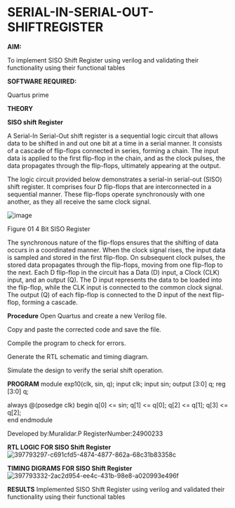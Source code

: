# SERIAL-IN-SERIAL-OUT-SHIFTREGISTER

**AIM:**

To implement  SISO Shift Register using verilog and validating their functionality using their functional tables

**SOFTWARE REQUIRED:**

Quartus prime

**THEORY**

**SISO shift Register**

A Serial-In Serial-Out shift register is a sequential logic circuit that allows data to be shifted in and out one bit at a time in a serial manner. It consists of a cascade of flip-flops connected in series, forming a chain. The input data is applied to the first flip-flop in the chain, and as the clock pulses, the data propagates through the flip-flops, ultimately appearing at the output.

The logic circuit provided below demonstrates a serial-in serial-out (SISO) shift register. It comprises four D flip-flops that are interconnected in a sequential manner. These flip-flops operate synchronously with one another, as they all receive the same clock signal.

![image](https://github.com/naavaneetha/SERIAL-IN-SERIAL-OUT-SHIFTREGISTER/assets/154305477/e81c4072-37f9-46c6-8145-566764b74c3a)

Figure 01 4 Bit SISO Register

The synchronous nature of the flip-flops ensures that the shifting of data occurs in a coordinated manner. When the clock signal rises, the input data is sampled and stored in the first flip-flop. On subsequent clock pulses, the stored data propagates through the flip-flops, moving from one flip-flop to the next.
Each D flip-flop in the circuit has a Data (D) input, a Clock (CLK) input, and an output (Q). The D input represents the data to be loaded into the flip-flop, while the CLK input is connected to the common clock signal. The output (Q) of each flip-flop is connected to the D input of the next flip-flop, forming a cascade.

**Procedure**
Open Quartus and create a new Verilog file.

Copy and paste the corrected code and save the file.

Compile the program to check for errors.

Generate the RTL schematic and timing diagram.

Simulate the design to verify the serial shift operation.

**PROGRAM**
module exp10(clk, sin, q);
    input clk;
    input sin;
    output [3:0] q;
    reg [3:0] q;

  always @(posedge clk) begin
        q[0] <= sin;
        q[1] <= q[0];
        q[2] <= q[1];
        q[3] <= q[2];  
    end
endmodule


Developed by:Muralidar.P RegisterNumber:24900233  


**RTL LOGIC FOR SISO Shift Register**
![397793297-c691cfd5-4874-4877-862a-68c31b83358c](https://github.com/user-attachments/assets/3161b1c5-66b7-45a4-b562-b9b04f5723e6)


**TIMING DIGRAMS FOR SISO Shift Register**
![397793332-2ac2d954-ee4c-431b-98e8-a020993e496f](https://github.com/user-attachments/assets/9a38ea4b-366b-4ecf-a9aa-6621ff7e2529)


**RESULTS**
Implemented  SISO Shift Register using verilog and validated their functionality using their functional tables

